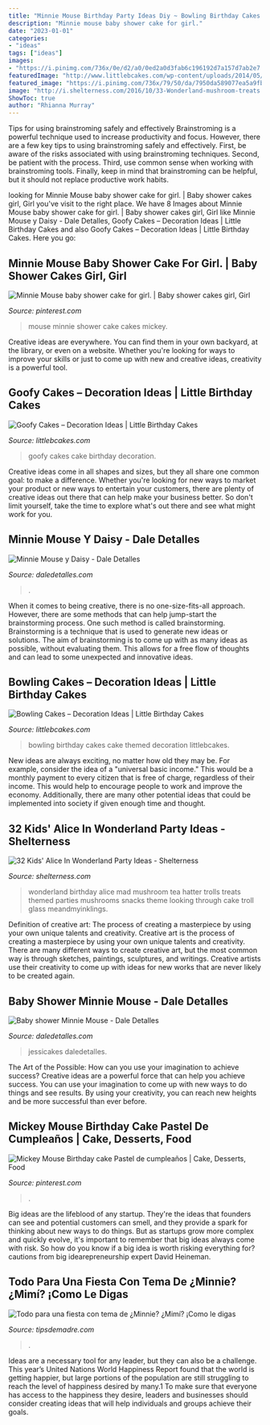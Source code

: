 ```yaml
---
title: "Minnie Mouse Birthday Party Ideas Diy ~ Bowling Birthday Cakes Cake Themed Decoration Littlebcakes"
description: "Minnie mouse baby shower cake for girl."
date: "2023-01-01"
categories:
- "ideas"
tags: ["ideas"]
images:
- "https://i.pinimg.com/736x/0e/d2/a0/0ed2a0d3fab6c196192d7a157d7ab2e7.jpg"
featuredImage: "http://www.littlebcakes.com/wp-content/uploads/2014/05/Goofy-Birthday-Cakes.jpg"
featured_image: "https://i.pinimg.com/736x/79/50/da/7950da589077ea5a9fbdf560c3c5a750--minnie-mouse-baby-shower-emi.jpg"
image: "http://i.shelterness.com/2016/10/33-Wonderland-mushroom-treats.jpg"
ShowToc: true
author: "Rhianna Murray"
---
```



Tips for using brainstroming safely and effectively
Brainstroming is a powerful technique used to increase productivity and focus. However, there are a few key tips to using brainstroming safely and effectively. First, be aware of the risks associated with using brainstroming techniques. Second, be patient with the process. Third, use common sense when working with brainstroming tools. Finally, keep in mind that brainstroming can be helpful, but it should not replace productive work habits.

	

		
looking for Minnie Mouse baby shower cake for girl. | Baby shower cakes girl, Girl you've visit to the right place. We have 8 Images about Minnie Mouse baby shower cake for girl. | Baby shower cakes girl, Girl like Minnie Mouse y Daisy - Dale Detalles, Goofy Cakes – Decoration Ideas | Little Birthday Cakes and also Goofy Cakes – Decoration Ideas | Little Birthday Cakes. Here you go:
		
    
## Minnie Mouse Baby Shower Cake For Girl. | Baby Shower Cakes Girl, Girl

<img loading=lazy src="https://i.pinimg.com/736x/79/50/da/7950da589077ea5a9fbdf560c3c5a750--minnie-mouse-baby-shower-emi.jpg" onerror="this.onerror=null;this.src='https://tse4.mm.bing.net/th?id=OIP.No3-gmuxSuXNuQJLwAIHGgHaNK&amp;pid=15.1';" alt="Minnie Mouse baby shower cake for girl. | Baby shower cakes girl, Girl">

_Source: pinterest.com_

>mouse minnie shower cake cakes mickey. 

	

Creative ideas are everywhere. You can find them in your own backyard, at the library, or even on a website. Whether you're looking for ways to improve your skills or just to come up with new and creative ideas, creativity is a powerful tool.

    
## Goofy Cakes – Decoration Ideas | Little Birthday Cakes

<img loading=lazy src="http://www.littlebcakes.com/wp-content/uploads/2014/05/Goofy-Birthday-Cakes.jpg" onerror="this.onerror=null;this.src='https://tse1.mm.bing.net/th?id=OIP.sA0dhL8ZN8EZG9q1kfIq-gHaJ4&amp;pid=15.1';" alt="Goofy Cakes – Decoration Ideas | Little Birthday Cakes">

_Source: littlebcakes.com_

>goofy cakes cake birthday decoration. 

	

Creative ideas come in all shapes and sizes, but they all share one common goal: to make a difference. Whether you're looking for new ways to market your product or new ways to entertain your customers, there are plenty of creative ideas out there that can help make your business better. So don't limit yourself, take the time to explore what's out there and see what might work for you.

    
## Minnie Mouse Y Daisy - Dale Detalles

<img loading=lazy src="https://i2.wp.com/www.daledetalles.com/wp-content/uploads/2016/08/minnie-y-daisy12.jpg?resize=640%2C853" onerror="this.onerror=null;this.src='https://tse3.mm.bing.net/th?id=OIP.p2soe6jC2cniU0u7mX0CNAHaJ3&amp;pid=15.1';" alt="Minnie Mouse y Daisy - Dale Detalles">

_Source: daledetalles.com_

>. 

	

When it comes to being creative, there is no one-size-fits-all approach. However, there are some methods that can help jump-start the brainstorming process. One such method is called brainstorming. Brainstorming is a technique that is used to generate new ideas or solutions. The aim of brainstorming is to come up with as many ideas as possible, without evaluating them. This allows for a free flow of thoughts and can lead to some unexpected and innovative ideas.

    
## Bowling Cakes – Decoration Ideas | Little Birthday Cakes

<img loading=lazy src="http://www.littlebcakes.com/wp-content/uploads/2014/01/Bowling-Birthday-Cakes.jpg" onerror="this.onerror=null;this.src='https://tse4.mm.bing.net/th?id=OIP.kiqHaxOeQgughU9ez7J8zgHaJ-&amp;pid=15.1';" alt="Bowling Cakes – Decoration Ideas | Little Birthday Cakes">

_Source: littlebcakes.com_

>bowling birthday cakes cake themed decoration littlebcakes. 

	

New ideas are always exciting, no matter how old they may be. For example, consider the idea of a "universal basic income." This would be a monthly payment to every citizen that is free of charge, regardless of their income. This would help to encourage people to work and improve the economy. Additionally, there are many other potential ideas that could be implemented into society if given enough time and thought.

    
## 32 Kids&#039; Alice In Wonderland Party Ideas - Shelterness

<img loading=lazy src="http://i.shelterness.com/2016/10/33-Wonderland-mushroom-treats.jpg" onerror="this.onerror=null;this.src='https://tse2.mm.bing.net/th?id=OIP.AfykCanB-EH1iwSrn9kZoQHaMc&amp;pid=15.1';" alt="32 Kids&#039; Alice In Wonderland Party Ideas - Shelterness">

_Source: shelterness.com_

>wonderland birthday alice mad mushroom tea hatter trolls treats themed parties mushrooms snacks theme looking through cake troll glass meandmyinklings. 

	

Definition of creative art: The process of creating a masterpiece by using your own unique talents and creativity.
Creative art is the process of creating a masterpiece by using your own unique talents and creativity. There are many different ways to create creative art, but the most common way is through sketches, paintings, sculptures, and writings. Creative artists use their creativity to come up with ideas for new works that are never likely to be created again.

    
## Baby Shower Minnie Mouse - Dale Detalles

<img loading=lazy src="https://i2.wp.com/www.daledetalles.com/wp-content/uploads/2016/05/11-1.jpg" onerror="this.onerror=null;this.src='https://tse2.mm.bing.net/th?id=OIP.4KupCQ-sZa11GNBP0ffXzwHaFj&amp;pid=15.1';" alt="Baby shower Minnie Mouse - Dale Detalles">

_Source: daledetalles.com_

>jessicakes daledetalles. 

	

The Art of the Possible: How can you use your imagination to achieve success?
Creative ideas are a powerful force that can help you achieve success. You can use your imagination to come up with new ways to do things and see results. By using your creativity, you can reach new heights and be more successful than ever before.

    
## Mickey Mouse Birthday Cake Pastel De Cumpleaños | Cake, Desserts, Food

<img loading=lazy src="https://i.pinimg.com/736x/0e/d2/a0/0ed2a0d3fab6c196192d7a157d7ab2e7.jpg" onerror="this.onerror=null;this.src='https://tse1.mm.bing.net/th?id=OIP.xVfYRJoxwxkm50EI6Fu0TgHaJ3&amp;pid=15.1';" alt="Mickey Mouse Birthday cake Pastel de cumpleaños | Cake, Desserts, Food">

_Source: pinterest.com_

>. 

	

Big ideas are the lifeblood of any startup. They're the ideas that founders can see and potential customers can smell, and they provide a spark for thinking about new ways to do things. But as startups grow more complex and quickly evolve, it's important to remember that big ideas always come with risk. So how do you know if a big idea is worth risking everything for? cautions from big idearepreneurship expert David Heineman.

    
## Todo Para Una Fiesta Con Tema De ¿Minnie? ¿Mimí? ¡Como Le Digas

<img loading=lazy src="https://tipsdemadre.com/wp-content/uploads/2015/05/minnie-cupcakes.jpg" onerror="this.onerror=null;this.src='https://tse2.mm.bing.net/th?id=OIP.rv_ni_RsONHxASZdvKkAagHaGB&amp;pid=15.1';" alt="Todo para una fiesta con tema de ¿Minnie? ¿Mimí? ¡Como le digas">

_Source: tipsdemadre.com_

>. 

	

Ideas are a necessary tool for any leader, but they can also be a challenge. This year’s United Nations World Happiness Report found that the world is getting happier, but large portions of the population are still struggling to reach the level of happiness desired by many.1 To make sure that everyone has access to the happiness they desire, leaders and businesses should consider creating ideas that will help individuals and groups achieve their goals.

